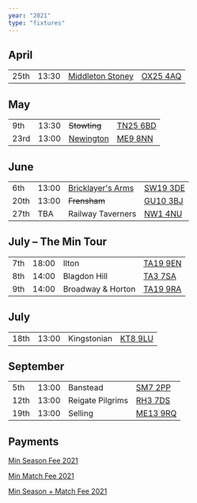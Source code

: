 ```yaml
---
year: "2021"
type: "fixtures"
---
```


## April

|  |  |  |  |
|:---|:---|:---|:---|
| 25th | 13:30 | [Middleton Stoney](2021/middleton-stoney) | [OX25 4AQ](https://goo.gl/maps/VPaRvUceyyN7zqbF9) |

## May

|  |  |  |  |
|:---|:---|:---|:---|
| 9th | 13:30 | <del>Stowting</del> | [TN25 6BD](https://goo.gl/maps/5KNmaMe6Wb42) |
| 23rd | 13:00 | [Newington](2021/newington) | [ME9 8NN](https://goo.gl/maps/isDA8kEwT8EKzaEw8) |

## June

|  |  |  |  |
|:---|:---|:---|:---|
| 6th | 13:00 | [Bricklayer's Arms](2021/bricklayers-arms) | [SW19 3DE](https://goo.gl/maps/PMzZkRR9hcDF5ZGHA) |
| 20th | 13:00 | <del>Frensham</del> | [GU10 3BJ](https://goo.gl/maps/4gohPpn1stdT6fnY7) |
| 27th | TBA | Railway Taverners |[NW1 4NU](https://goo.gl/maps/GTPbXYynmL9W9BcE8) |

## July – The Min Tour

|  |  |  |  |
|:---|:---|:---|:---|
| 7th | 18:00 | Ilton | [TA19 9EN](https://goo.gl/maps/ic4ipRMjEteck7KE9) |
| 8th | 14:00 | Blagdon Hill | [TA3 7SA](https://goo.gl/maps/H6iLZLNcja12) |
| 9th | 14:00 | Broadway & Horton | [TA19 9RA](https://goo.gl/maps/hVamJL8if6v) |

## July

|  |  |  |  |
|:---|:---|:---|:---|
| 18th | 13:00 | Kingstonian | [KT8 9LU](https://goo.gl/maps/4kwjPyThUMkyQfhe8) |

## September

|  |  |  |  |
|:---|:---|:---|:---|
| 5th | 13:00 | Banstead | [SM7 2PP](https://goo.gl/maps/nv7dov2xsYvUnRay5) |
| 12th | 13:00 | Reigate Pilgrims | [RH3 7DS](https://goo.gl/maps/APtKSjuaQ5v) |
| 19th | 13:00 | Selling | [ME13 9RQ](https://goo.gl/maps/QeLhjBkEbJr) |


## Payments

[Min Season Fee 2021](https://checkout.square.site/merchant/51RN9YGRJY6DP/checkout/T2TVD34YOANRMZOA2FO6NF3V)

[Min Match Fee 2021](https://checkout.square.site/merchant/51RN9YGRJY6DP/checkout/M2AWW7ZAQ4L6ZV7SSKAB4YXS)

[Min Season + Match Fee 2021](https://checkout.square.site/merchant/51RN9YGRJY6DP/checkout/WTCB3P2IYU6PGUJKC4MTRR5I)